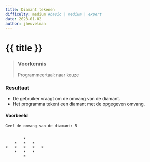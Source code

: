 ```yaml
---
title: Diamant tekenen
difficulty: medium #basic | medium | expert
date: 2023-01-02
author: jheuvelman
---
```




# {{ title }}

> ### Voorkennis
> Programmeertaal: naar keuze

### Resultaat

- De gebruiker vraagt om de omvang van de diamant.
- Het programma tekent een diamant met de opgegeven omvang.

#### Voorbeeld
```shell
Geef de omvang van de diamant: 5


        *   
    *   *   *                 
*   *   *   *   *            
    *   *   *                 
        *     
```
